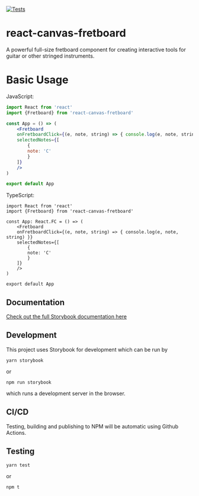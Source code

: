 [![Tests](https://github.com/akosbeke/react-canvas-fretboard/actions/workflows/tests.yml/badge.svg)](https://github.com/akosbeke/react-canvas-fretboard/actions/workflows/tests.yml)
# react-canvas-fretboard

A powerful full-size fretboard component for creating interactive tools for guitar or other stringed instruments.

# Basic Usage

JavaScript:
```jsx
import React from 'react'
import {Fretboard} from 'react-canvas-fretboard'

const App = () => (
    <Fretboard
    onFretboardClick={(e, note, string) => { console.log(e, note, string) }}
    selectedNotes={[
        {
        note: 'C'
        }
    ]}
    />
)

export default App
```

TypeScript:
```tsx
import React from 'react'
import {Fretboard} from 'react-canvas-fretboard'

const App: React.FC = () => (
    <Fretboard
    onFretboardClick={(e, note, string) => { console.log(e, note, string) }}
    selectedNotes={[
        {
        note: 'C'
        }
    ]}
    />
)

export default App
```

## Documentation

[Check out the full Storybook documentation here](https://main--61791739714e7e003ac8b766.chromatic.com/)

## Development

This project uses Storybook for development which can be run by

`yarn storybook`

or

`npm run storybook`

which runs a development server in the browser.

## CI/CD

Testing, building and publishing to NPM will be automatic using Github Actions.

## Testing

`yarn test`

or

`npm t`